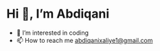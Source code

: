 # Hi 👋, I’m Abdiqani
- 👀 I’m interested in coding
- 📫 How to reach me abdiqanixaliye1@gmail.com

<!---
Abdiqaniomar/Abdiqaniomar is a ✨ special ✨ repository because its `README.md` (this file) appears on your GitHub profile.
You can click the Preview link to take a look at your changes.
--->
